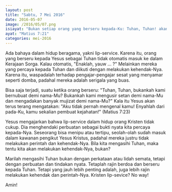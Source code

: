 ```yaml
---
layout: post
title: "Sabtu, 7 Mei 2016"
date: 2016-05-07
image: /2016/05/07.png
isiayat: "Bukan setiap orang yang berseru kepada-Ku: Tuhan, Tuhan! akan masuk ke dalam Kerajaan Sorga, melainkan dia yang melakukan kehendak Bapa-Ku yang di sorga."
ayat: "Matius 7:21"
categories: mei-2016
---
```


Ada bahaya dalam hidup beragama, yakni lip-service. Karena itu, orang yang berseru kepada Yesus sebagai Tuhan tidak otomatis masuk ke dalam Kerajaan Sorga. Kalau otomatis, "Enaklah, yauw ... ?" Melainkan mereka yang percaya kepada Tuhan dan diikuti dengan melakukan kehendak-Nya. Karena itu, waspadalah terhadap pengajar-pengajar sesat yang menyamar seperti domba, padahal mereka adalah serigala yang buas.

Bisa saja terjadi, suatu ketika orang berseru: "Tuhan, Tuhan, bukankah kami bernubuat demi nama-Mu? Bukankah kami mengusir setan demi nama-Mu dan mengadakan banyak mujizat demi nama-Mu?" Kala itu Yesus akan terus terang mengatakan: "Aku tidak pernah mengenal kamu! Enyahlah dari pada-Ku, kamu sekalian pembuat kejahatan!" (Matius 7:23)

Yesus mengajarkan bahwa lip-service dalam hidup orang Kristen tidak cukup. Dia menghendaki perbuatan sebagai bukti nyata kita percaya kepada-Nya. Seseorang bisa menipu atau tertipu, seolah-olah sudah masuk dalam kawanan pengikut Yesus Kristus, padahal mereka justru tidak melakukan perintah dan kehendak-Nya. Bila kita mengasihi Tuhan, maka tentu kita akan melakukan kehendak-Nya, bukan?

Marilah mengasihi Tuhan bukan dengan perkataan atau lidah semata, tetapi dengan perbuatan dan tindakan nyata. Tetaplah rajin berdoa dan berseru kepada Tuhan. Tetapi yang jauh lebih penting adalah, juga lebih rajin melakukan kehendak dan perintah-Nya. Kristen lip-sevice? No way!

Amin!
